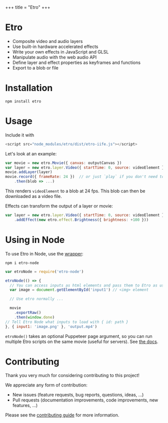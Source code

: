 +++
title = "Etro"
+++

# Etro

- Composite video and audio layers
- Use built-in hardware accelerated effects
- Write your own effects in JavaScript and GLSL
- Manipulate audio with the web audio API
- Define layer and effect properties as keyframes and functions
- Export to a blob or file

# Installation

```
npm install etro
```

# Usage

Include it with
```js
<script src="node_modules/etro/dist/etro-iife.js"></script>
```

Let's look at an example:
```js
var movie = new etro.Movie({ canvas: outputCanvas })
var layer = new etro.layer.Video({ startTime: 0, source: videoElement })  // the layer starts at 0s
movie.addLayer(layer)
movie.record({ frameRate: 24 })  // or just `play` if you don't need to save it
    .then(blob => ...)
```

This renders `videoElement` to a blob at 24 fps. This blob can then be
downloaded as a video file.

Effects can transform the output of a layer or movie:
```js
var layer = new etro.layer.Video({ startTime: 0, source: videoElement })
    .addEffect(new etro.effect.Brightness({ brightness: +100 }))
```

# Using in Node

To use Etro in Node, use the [wrapper](https://github.com/etro-js/etro-node):
```
npm i etro-node
```

```js
var etroNode = require('etro-node')

etroNode(() => {
  // You can access inputs as html elements and pass them to Etro as usual.
  var image = document.getElementById('input1') // <img> element

  // Use etro normally ...

  movie
    .exportRaw()
    .then(window.done)
// Tell Etro Node what inputs to load with { id: path }
}, { input1: 'image.png' }, 'output.mp4')
```

`etroNode()` takes an optional Puppeteer page argument, so you can run
multiple Etro scripts on the same movie (useful for servers). See [the
docs](https://github.com/etro-js/etro-node#documentation).

# Contributing

Thank you very much for considering contributing to this project!

We appreciate any form of contribution:
- New issues (feature requests, bug reports, questions, ideas, ...)
- Pull requests (documentation improvements, code improvements, new features, ...)

Please see the [contributing guide] for more information.

[contributing guide]: https://github.com/etro-js/etro/blob/master/CONTRIBUTING.md
